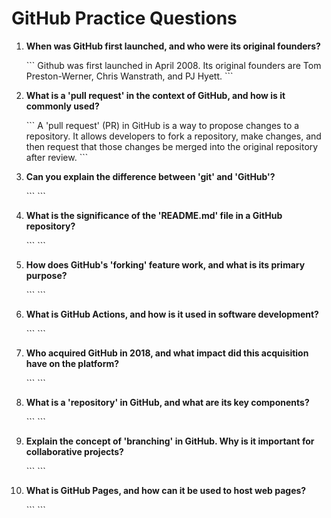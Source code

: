# GitHub Practice Questions

1. **When was GitHub first launched, and who were its original founders?**

   \`\`\`
   Github was first launched in April 2008. Its original founders are Tom Preston-Werner, Chris Wanstrath, and PJ Hyett.
   \`\`\`

2. **What is a 'pull request' in the context of GitHub, and how is it commonly used?**

   \`\`\`
   A 'pull request' (PR) in GitHub is a way to propose changes to a repository. It allows developers to fork a repository, make changes, and then request that those changes be merged into the original repository after review.
   \`\`\`

3. **Can you explain the difference between 'git' and 'GitHub'?**

   \`\`\`
   \`\`\`

4. **What is the significance of the 'README.md' file in a GitHub repository?**

   \`\`\`
   \`\`\`

5. **How does GitHub's 'forking' feature work, and what is its primary purpose?**

   \`\`\`
   \`\`\`

6. **What is GitHub Actions, and how is it used in software development?**

   \`\`\`
   \`\`\`

7. **Who acquired GitHub in 2018, and what impact did this acquisition have on the platform?**

   \`\`\`
   \`\`\`

8. **What is a 'repository' in GitHub, and what are its key components?**

   \`\`\`
   \`\`\`

9. **Explain the concept of 'branching' in GitHub. Why is it important for collaborative projects?**

   \`\`\`
   \`\`\`

10. **What is GitHub Pages, and how can it be used to host web pages?**

    \`\`\`
    \`\`\`


